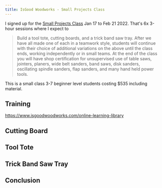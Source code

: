```yaml
---
title: IsGood Woodworks - Small Projects Class
---
```


I signed up for the [Small Projects Class](https://isgoodbilling.com/product/small-projects/) Jan 17 to Feb 21 2022. That's 6x 3-hour sessions where I expect to

> Build a tool tote, cutting boards, and a trick band saw tray. After we have all made one of each in a teamwork style, students will continue with their choice of additional variations on the above until the class ends, working independently or in small teams. At the end of the class you will have shop certification for unsupervised use of table saws, jointers, planers, wide belt sanders, band saws, disk sanders, oscillating spindle sanders, flap sanders, and many hand held power tools.

This is a small class 3-7 beginner level students costing $535 including material.

## Training

<https://www.isgoodwoodworks.com/online-learning-library>

## Cutting Board

## Tool Tote

## Trick Band Saw Tray

## Conclusion
